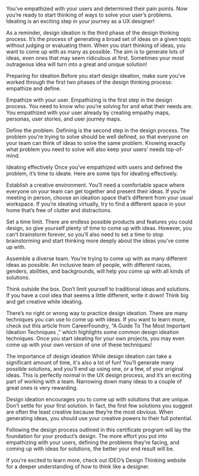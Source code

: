 You’ve empathized with your users and determined their pain points. Now you’re ready to start thinking of ways to solve your user’s problems. Ideating is an exciting step in your journey as a UX designer! 

As a reminder, design ideation is the third phase of the design thinking process. It’s the process of generating a broad set of ideas on a given topic without judging or evaluating them. When you start thinking of ideas, you want to come up with as many as possible. The aim is to generate lots of ideas, even ones that may seem ridiculous at first. Sometimes your most outrageous idea will turn into a great and unique solution!

Preparing for ideation
Before you start design ideation, make sure you’ve worked through the first two phases of the design thinking process: empathize and define.  


Empathize with your user. Empathizing is the first step in the design process. You need to know who you’re solving for and what their needs are. You empathized with your user already by creating empathy maps, personas, user stories, and user journey maps. 



Define the problem. Defining is the second step in the design process. The problem you’re trying to solve should be well defined, so that everyone on your team can think of ideas to solve the same problem. Knowing exactly what problem you need to solve will also keep your users’ needs top-of-mind.

Ideating effectively
Once you’ve empathized with users and defined the problem, it’s time to ideate. Here are some tips for ideating effectively.


Establish a creative environment. You’ll need a comfortable space where everyone on your team can get together and present their ideas. If you’re meeting in person, choose an ideation space that’s different from your usual workspace. If you’re ideating virtually, try to find a different space in your home that’s free of clutter and distractions.


Set a time limit. There are endless possible products and features you could design, so give yourself plenty of time to come up with ideas. However, you can’t brainstorm forever, so you’ll also need to set a time to stop brainstorming and start thinking more deeply about the ideas you’ve come up with.


Assemble a diverse team. You’re trying to come up with as many different ideas as possible. An inclusive team of people, with different races, genders, abilities, and backgrounds, will help you come up with all kinds of solutions.


Think outside the box. Don’t limit yourself to traditional ideas and solutions. If you have a cool idea that seems a little different, write it down! Think big and get creative while ideating. 

There’s no right or wrong way to practice design ideation. There are many techniques you can use to come up with ideas. If you want to learn more, check out this article from CareerFoundry,
 “A Guide To The Most Important Ideation Techniques
,” which highlights some common design ideation techniques. Once you start ideating for your own projects, you may even come up with your own version of one of these techniques!

The importance of design ideation
While design ideation can take a significant amount of time, it's also a lot of fun! You’ll generate many possible solutions, and you’ll end up using one, or a few, of your original ideas. This is perfectly normal in the UX design process, and it’s an exciting part of working with a team. Narrowing down many ideas to a couple of great ones is very rewarding.

Design ideation encourages you to come up with solutions that are unique. Don’t settle for your first solution. In fact, the first few solutions you suggest are often the least creative because they’re the most obvious. When generating ideas, you should use your creative powers to their full potential.

Following the design process outlined in this certificate program will lay the foundation for your product’s design. The more effort you put into empathizing with your users, defining the problems they’re facing, and coming up with ideas for solutions, the better your end result will be. 

If you're excited to learn more, check out
 IDEO’s Design Thinking website
 for a deeper understanding of how to think like a designer.  